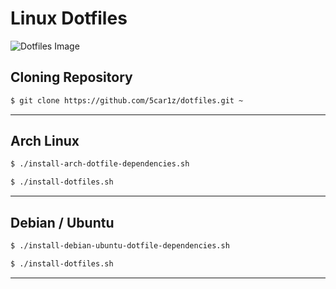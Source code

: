 # Linux Dotfiles

![Dotfiles Image](http://i.imgur.com/0wWR48G.png)

## Cloning Repository

```bash
$ git clone https://github.com/5car1z/dotfiles.git ~
```

---

## Arch Linux

```bash
$ ./install-arch-dotfile-dependencies.sh  
```

```bash
$ ./install-dotfiles.sh
```

---

## Debian / Ubuntu

```bash
$ ./install-debian-ubuntu-dotfile-dependencies.sh
```

```bash
$ ./install-dotfiles.sh
```

---
